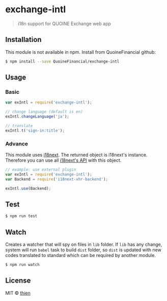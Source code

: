 # exchange-intl
> i18n support for QUOINE Exchange web app

<!-- [![NPM version][npm-image]][npm-url] [![Build Status][travis-image]][travis-url] [![Dependency Status][daviddm-image]][daviddm-url] [![Coverage percentage][coveralls-image]][coveralls-url] -->

## Installation

This module is not available in npm. Install from QuoineFinancial github:

```sh
$ npm install --save QuoineFinancial/exchange-intl
```

## Usage

### Basic

```js
var exIntl = require('exchange-intl');

// change language (default is en)
exIntl.changeLanguage('ja');

// translate
exIntl.t('sign-in:title');
```

### Advance

This module uses [i18next](http://i18next.com). The returned object is i18next's instance. Therefore you can use all [i18next's API](http://i18next.com/docs/api/) with this object.

```js
// example: use external plugin
var exIntl = require('exchange-intl');
var Backend = require('i18next-xhr-backend');

exIntl.use(Backend);
```

## Test

```sh
$ npm run test
```

## Watch

Creates a watcher that will spy on files in `lib` folder. If `lib` has any change, system will run `babel` task to build `dist` folder, so `dist` is updated with new codes translated to standard which can be required by another module.

```sh
$ npm run watch
```

## License

MIT © [thien](mailto:thien@quoine.com)

<!-- [npm-image]: https://badge.fury.io/js/exchange-intl.svg
[npm-url]: https://npmjs.org/package/exchange-intl
[travis-image]: https://travis-ci.org/QuoineFinancial/exchange-intl.svg?branch=master
[travis-url]: https://travis-ci.org/QuoineFinancial/exchange-intl
[daviddm-image]: https://david-dm.org/QuoineFinancial/exchange-intl.svg?theme=shields.io
[daviddm-url]: https://david-dm.org/QuoineFinancial/exchange-intl
[coveralls-image]: https://coveralls.io/repos/QuoineFinancial/exchange-intl/badge.svg
[coveralls-url]: https://coveralls.io/r/QuoineFinancial/exchange-intl
 -->